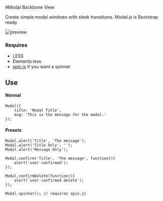 #Modal Backbone View

Create simple modal windows with sleek transitions. Modal.js is Bootstrap ready.

![preview](http://i.imgur.com/ncOZzqw.png)

### Requires
- LESS
- Elements.less
- [spin.js](http://fgnass.github.io/spin.js/) if you want a spinner

Use
---
#### Normal

    Modal({
		title: 'Modal Title',
    	msg: 'This is the message for the modal.'
    });
    
#### Presets

	Modal.alert('Title', 'The message');
	Modal.alert('Title Only', '');
	Modal.alert('Message Only');
	
	Modal.confirm('Title', 'The message', function(){
		alert('user confirmed');
	});
	
	Modal.confirmDelete(function(){
		alert('user confirmed delete');
	});
	
	Modal.spinner(); // requires spin.js
